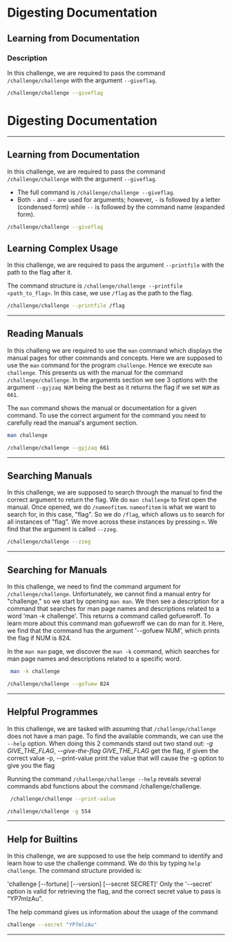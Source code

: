 # Digesting Documentation

## **Learning from Documentation**

### Description
In this challenge, we are required to pass the command `/challenge/challenge` with the argument `--giveflag`.


```bash
/challenge/challenge --giveflag
```
# Digesting Documentation

---

## **Learning from Documentation**

In this challenge, we are required to pass the command `/challenge/challenge` with the argument `--giveflag`.

- The full command is `/challenge/challenge --giveflag`.
- Both `-` and `--` are used for arguments; however, `-` is followed by a letter (condensed form)
  while `--` is followed by the command name (expanded form).



```bash
/challenge/challenge --giveflag
```

## **Learning Complex Usage**

In this challenge, we are required to pass the argument `--printfile` 
with the path to the flag after it.

The command structure is `/challenge/challenge --printfile <path_to_flag>`.
 In this case, we use `/flag` as the path to the flag.




```bash
/challenge/challenge --printfile /flag
```


---
## Reading Manuals


In this challeng we are required to use the `man` command which displays the manual pages for other commands and concepts. Here we are supposed to use the `man` command for the program `challenge`. Hence
 we execute `man challenge`. This presents us with the manual for the command `/challenge/challenge`. In the arguments section we see 3 options with the argument `--gyjzaq NUM` being the best as it returns the flag if we set `NUM` as `661`.

 The `man` command shows the manual or documentation for a given command.
 To use the correct argument for the command you need to carefully read the manual's argument section.



```bash
man challenge

/challenge/challenge --gyjzaq 661
```


---

## **Searching Manuals**

In this challenge, we are supposed to search through the manual to find the correct argument to return the flag. We do `man challenge` to first open the manual.
Once opened, we do `/nameofitem`. `nameofitem` is what we want to search for, in this case, "flag". So we do `/flag`, which allows us to search for all instances of "flag". We move across these instances by pressing `n`. We find that the argument is called `--zzeg`.

```bash
/challenge/challenge --zzeg
```


---

## **Searching for Manuals**

In this challenge, we need to find the command argument for `/challenge/challenge`. Unfortunately, we cannot find a manual entry for "challenge," so we start by opening `man man`. We then see a description for a command that searches for man page names and descriptions related to a word 'man -k challenge'. This returns a command called gofuewroff.
To learn more about this command man gofuewroff we can do man for it. Here, we find that the command has the argument '--gofuew NUM', which prints the flag if NUM is 824.

 In the `man man` page, we discover the `man -k` command, which searches for man page names and descriptions related to a specific word.




```bash
 man -k challenge
```
```bash
/challenge/challenge --gofuew 824
```


---

## **Helpful Programmes**

In this challenge, we are tasked with assuming that `/challenge/challenge` does not have a man page. To find the available commands, we can use the `--help` option.
When doing this 2 commands stand out two stand out: *-g GIVE_THE_FLAG*, *--give-the-flag GIVE_THE_FLAG* get the flag, if given the correct value -p, --print-value print the value that will cause the -g option to give you the flag


Running the command `/challenge/challenge --help` reveals several commands abd functions about the command /challenge/challenge.




```bash
 /challenge/challenge --print-value 
```

```bash
/challenge/challenge -g 554
```


---

## **Help for Builtins**

In this challenge, we are supposed to use the help command to identify and learn how to use the challenge command. We do this by typing `help challenge`.
The command structure provided is:

'challenge [--fortune] [--version] [--secret SECRET]'
Only the '--secret' option is valid for retrieving the flag, and the correct secret value to pass is "YP7mlzAu".

 The help command gives us information about the usage of the command

```bash
challenge --secret "YP7mlzAu"
```



---


